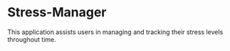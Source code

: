 # Stress-Manager

This application assists users in managing and tracking their stress levels throughout time. 
